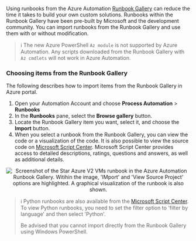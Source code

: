 Using runbooks from the Azure Automation [Runbook Gallery](https://gallery.technet.microsoft.com/scriptcenter/site/search?f[0].Type=RootCategory&f[0].Value=WindowsAzure&f[1].Type=SubCategory&f[1].Value=WindowsAzure_automation&f[1].Text=Automation) can reduce the time it takes to build your own custom solutions. Runbooks within the Runbook Gallery have been pre-built by Microsoft and the development community. You can import runbooks from the Runbook Gallery and use them with or without modification.

> :information_source: The new Azure PowerShell `Az module` is not supported by Azure Automation. Any scripts downloaded from the Runbook Gallery with `Az cmdlets` will not work in Azure Automation.

### Choosing items from the Runbook Gallery

The following describes how to import items from the Runbook Gallery in Azure portal.

1. Open your Automation Account and choose **Process Automation** > **Runbooks**
2. In the **Runbooks** pane, select the **Browse gallery** button.
3. Locate the Runbook Gallery item you want, select it, and choose the **Import** button.
4. When you select a runbook from the Runbook Gallery, you can view the code or a visualization of the code. It is also possible to view the source code on [Microsoft Script Center](https://gallery.technet.microsoft.com/scriptcenter). Microsoft Script Center provides access to detailed descriptions, ratings, questions and answers, as well as additional details.

<p style="text-align:center;"><img src="../Linked_Image_Files/runbookgallery1.png" alt="Screenshot of the Star Azure V2 VMs runbook in the Azure Automation Runbook Gallery. Witihin the image, 'IMport' and 'View Source Project' options are highlighted. A graphical visualization of the runbook is also shown."></p>

> :information_source: Python runbooks are also available from the [Microsoft Script Center](https://gallery.technet.microsoft.com/scriptcenter). To view Python runbooks, you need to set the filter option to 'filter by language' and then select 'Python'.
>
> Be advised that you cannot import directly from the Runbook Gallery using Windows PowerShell.   
